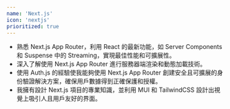 ```yaml
---
name: 'Next.js'
icon: 'nextjs'
prioritized: true
---
```


- 熟悉 Next.js App Router，利用 React 的最新功能，如 Server Components 和 Suspense 中的 Streaming，實現最佳性能和可擴展性。
- 深入了解使用 Next.js App Router 進行服務器端渲染和動態加載技術。
- 使用 Auth.js 的經驗使我能夠使用 Next.js App Router 創建安全且可擴展的身份驗證解決方案，確保用戶數據得到正確保護和授權。
- 我擁有設計 Next.js 項目的專業知識，並利用 MUI 和 TailwindCSS 設計出視覺上吸引人且用戶友好的界面。
